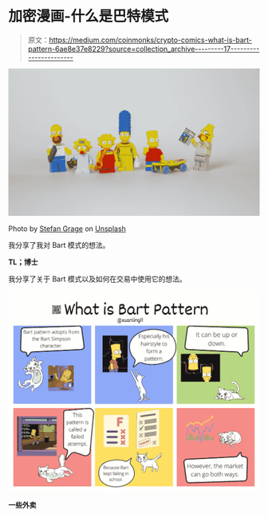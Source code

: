 # 加密漫画-什么是巴特模式

> 原文：<https://medium.com/coinmonks/crypto-comics-what-is-bart-pattern-6ae8e37e8229?source=collection_archive---------17----------------------->

![](img/e2d5963a3005e6773074d925baa7aead.png)

Photo by [Stefan Grage](https://unsplash.com/@stefangrage?utm_source=unsplash&utm_medium=referral&utm_content=creditCopyText) on [Unsplash](https://unsplash.com/s/photos/simpson?utm_source=unsplash&utm_medium=referral&utm_content=creditCopyText)

我分享了我对 Bart 模式的想法。

**TL；博士**

我分享了关于 Bart 模式以及如何在交易中使用它的想法。

![](img/0daae7ca20f718f790d6bb00f8810f88.png)

**一些外卖**